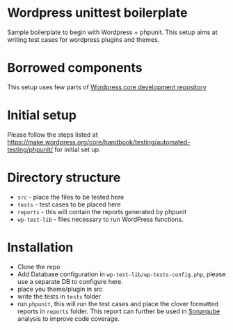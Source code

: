 # Wordpress unittest boilerplate
Sample boilerplate to begin with Wordpress + phpunit. This setup aims at writing test cases for wordpress plugins and themes. 

# Borrowed components
This setup uses few parts of <a href="https://develop.svn.wordpress.org/trunk/">Wordpress core development repository</a> 

# Initial setup
Please follow the steps listed at https://make.wordpress.org/core/handbook/testing/automated-testing/phpunit/ for initial set up.

# Directory structure
* `src` - place the files to be tested here
* `tests` - test cases to be placed here
* `reports` - this will contain the reports generated by phpunit
* `wp-test-lib` - files necessary to run WordPress functions.

# Installation 
* Clone the repo
* Add Database configuration in `wp-test-lib/wp-tests-config.php`, please use a separate DB to configure here.
* place you theme/plugin in src
* write the tests in `tests` folder
* run `phpunit`, this will run the test cases and place the clover formatted reports in `reports` folder. This report can further be used in <a href="https://docs.sonarqube.org/latest/">Sonarqube</a> analysis to improve code coverage.
